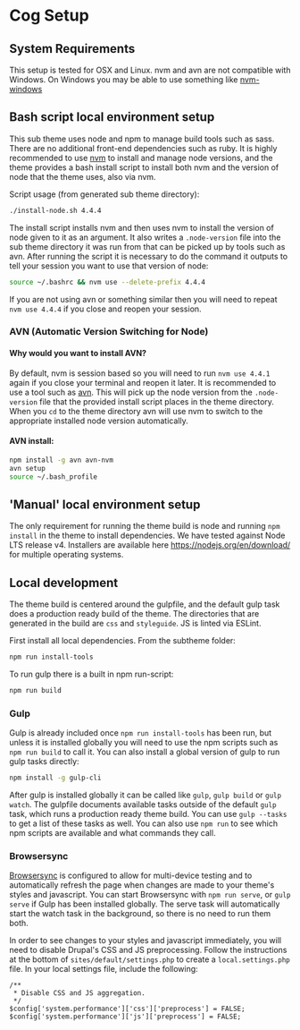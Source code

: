 # Cog Setup

## System Requirements

This setup is tested for OSX and Linux. nvm and avn are not compatible with Windows. On Windows you may be able to use something like [nvm-windows](https://github.com/coreybutler/nvm-windows)

## Bash script local environment setup

This sub theme uses node and npm to manage build tools such as sass. There are no additional front-end dependencies such as ruby. It is highly recommended to use [nvm](https://github.com/creationix/nvm) to install and manage node versions, and the theme provides a bash install script to install both nvm and the version of node that the theme uses, also via nvm.

Script usage (from generated sub theme directory):

```bash
./install-node.sh 4.4.4
```

The install script installs nvm and then uses nvm to install the version of node given to it as an argument. It also writes a `.node-version` file into the sub theme directory it was run from that can be picked up by tools such as avn. After running the script it is necessary to do the command it outputs to tell your session you want to use that version of node:

```bash
source ~/.bashrc && nvm use --delete-prefix 4.4.4
```

If you are not using avn or something similar then you will need to repeat `nvm use 4.4.4` if you close and reopen your session.

<a name="avn"></a>
### AVN (Automatic Version Switching for Node)

#### Why would you want to install AVN?

By default, nvm is session based so you will need to run `nvm use 4.4.1` again if you close your terminal and reopen it later. It is recommended to use a tool such as [avn](https://github.com/wbyoung/avn). This will pick up the node version from the `.node-version` file that the provided install script places in the theme directory. When you `cd` to the theme directory avn will use nvm to switch to the appropriate installed node version automatically.

#### AVN install:

```bash
npm install -g avn avn-nvm
avn setup
source ~/.bash_profile
```

## 'Manual' local environment setup

The only requirement for running the theme build is node and running `npm install` in the theme to install dependencies. We have tested against Node LTS release v4. Installers are available here https://nodejs.org/en/download/ for multiple operating systems.

## Local development

The theme build is centered around the gulpfile, and the default gulp task does a production ready build of the theme. The directories that are generated in the build are `css` and `styleguide`. JS is linted via ESLint.

First install all local dependencies. From the subtheme folder:

```bash
npm run install-tools
```

To run gulp there is a built in npm run-script:

```bash
npm run build
```

### Gulp

Gulp is already included once `npm run install-tools` has been run, but unless it is installed globally you will need to use the npm scripts such as `npm run build` to call it. You can also install a global version of gulp to run gulp tasks directly:

```bash
npm install -g gulp-cli
```

After gulp is installed globally it can be called like `gulp`, `gulp build` or `gulp watch`. The gulpfile documents available tasks outside of the default `gulp` task, which runs a production ready theme build. You can use `gulp --tasks` to get a list of these tasks as well. You can also use `npm run` to see which npm scripts are available and what commands they call.

### Browsersync

[Browsersync](https://www.browsersync.io/) is configured to allow for multi-device testing and to automatically refresh the page when changes are made to your theme's styles and javascript. You can start Browsersync with `npm run serve`, or `gulp serve` if Gulp has been installed globally. The serve task will automatically start the watch task in the background, so there is no need to run them both.

In order to see changes to your styles and javascript immediately, you will need to disable Drupal's CSS and JS preprocessing. Follow the instructions at the bottom of `sites/default/settings.php` to create a `local.settings.php` file. In your local settings file, include the following:

```
/**
 * Disable CSS and JS aggregation.
 */
$config['system.performance']['css']['preprocess'] = FALSE;
$config['system.performance']['js']['preprocess'] = FALSE;
```
